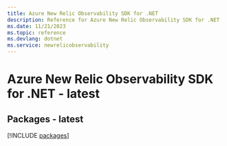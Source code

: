 ```yaml
---
title: Azure New Relic Observability SDK for .NET
description: Reference for Azure New Relic Observability SDK for .NET
ms.date: 11/21/2023
ms.topic: reference
ms.devlang: dotnet
ms.service: newrelicobservability
---
```

# Azure New Relic Observability SDK for .NET - latest
## Packages - latest
[!INCLUDE [packages](new-relic-observability-index.md)]